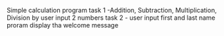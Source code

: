 Simple calculation program 
task 1 -Addition, Subtraction, Multiplication, Division by user input 2 numbers
task 2 - user input first and last name proram display tha welcome message
